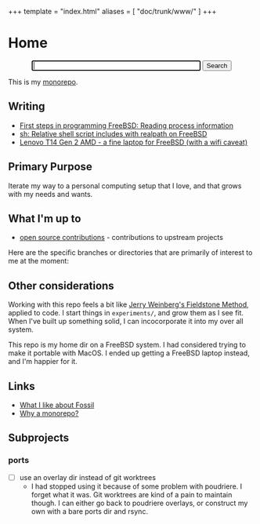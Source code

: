+++
template = "index.html"
aliases = [
  "doc/trunk/www/"
]
+++

# Home

<center>
<form action='$ROOT/docsrch' method='GET'>
<input type="text" name="s" size="40" autofocus>
<input type="submit" value="Search">
</form>
</center>

This is my [monorepo](@/_old/why-monorepo.md).

## Writing

- [First steps in programming FreeBSD: Reading process information](@/_old/programming-freebsd-reading-process-information.md)
- [sh: Relative shell script includes with realpath on FreeBSD](@/_old/sh-relative-shell-script-includes-with-realpath-on-freebsd.md)
- [Lenovo T14 Gen 2 AMD - a fine laptop for FreeBSD (with a wifi caveat)](@/_old/lenovo-t14-gen2-amd-a-fine-laptop-for-freebsd.md)

## Primary Purpose

Iterate my way to a personal computing setup that I love, and that grows with my needs and wants.

## What I'm up to

- [open source contributions](@/_old/open-source-contributions.md) - contributions to upstream projects

Here are the specific branches or directories that are primarily of interest to me at the moment:

## Other considerations

Working with this repo feels a bit like [Jerry Weinberg's Fieldstone Method](https://geraldmweinberg.com/Site/On_Writing.html), applied to code.
I start things in `experiments/`, and grow them as I see fit.
When I've built up something solid, I can incocorporate it into my over all system.

This repo is my home dir on a FreeBSD system.
I had considered trying to make it portable with MacOS.
I ended up getting a FreeBSD laptop instead, and I'm happier for it.

## Links

- [What I like about Fossil](@/_old/what-i-like-about-fossil.md)
- [Why a monorepo?](@/_old/why-monorepo.md)

## Subprojects

### ports

- [ ] use an overlay dir instead of git worktrees
  - I had stopped using it because of some problem with poudriere.
    I forget what it was.
    Git worktrees are kind of a pain to maintain though.
    I can either go back to poudriere overlays, or construct my own with a bare ports dir and rsync.
